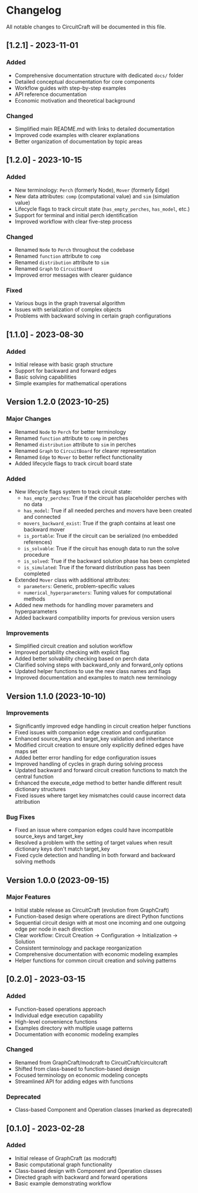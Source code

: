 # Changelog

All notable changes to CircuitCraft will be documented in this file.

## [1.2.1] - 2023-11-01

### Added
- Comprehensive documentation structure with dedicated `docs/` folder
- Detailed conceptual documentation for core components
- Workflow guides with step-by-step examples
- API reference documentation
- Economic motivation and theoretical background

### Changed
- Simplified main README.md with links to detailed documentation
- Improved code examples with clearer explanations
- Better organization of documentation by topic areas

## [1.2.0] - 2023-10-15

### Added
- New terminology: `Perch` (formerly Node), `Mover` (formerly Edge)
- New data attributes: `comp` (computational value) and `sim` (simulation value)
- Lifecycle flags to track circuit state (`has_empty_perches`, `has_model`, etc.)
- Support for terminal and initial perch identification
- Improved workflow with clear five-step process

### Changed
- Renamed `Node` to `Perch` throughout the codebase
- Renamed `function` attribute to `comp`
- Renamed `distribution` attribute to `sim`
- Renamed `Graph` to `CircuitBoard`
- Improved error messages with clearer guidance

### Fixed
- Various bugs in the graph traversal algorithm
- Issues with serialization of complex objects
- Problems with backward solving in certain graph configurations

## [1.1.0] - 2023-08-30

### Added
- Initial release with basic graph structure
- Support for backward and forward edges
- Basic solving capabilities
- Simple examples for mathematical operations

## Version 1.2.0 (2023-10-25)

### Major Changes
- Renamed `Node` to `Perch` for better terminology
- Renamed `function` attribute to `comp` in perches
- Renamed `distribution` attribute to `sim` in perches
- Renamed `Graph` to `CircuitBoard` for clearer representation
- Renamed `Edge` to `Mover` to better reflect functionality
- Added lifecycle flags to track circuit board state

### Added
- New lifecycle flags system to track circuit state:
  - `has_empty_perches`: True if the circuit has placeholder perches with no data
  - `has_model`: True if all needed perches and movers have been created and connected
  - `movers_backward_exist`: True if the graph contains at least one backward mover
  - `is_portable`: True if the circuit can be serialized (no embedded references)
  - `is_solvable`: True if the circuit has enough data to run the solve procedure
  - `is_solved`: True if the backward solution phase has been completed
  - `is_simulated`: True if the forward distribution pass has been completed
- Extended `Mover` class with additional attributes:
  - `parameters`: Generic, problem-specific values
  - `numerical_hyperparameters`: Tuning values for computational methods
- Added new methods for handling mover parameters and hyperparameters
- Added backward compatibility imports for previous version users

### Improvements
- Simplified circuit creation and solution workflow
- Improved portability checking with explicit flag
- Added better solvability checking based on perch data
- Clarified solving steps with backward_only and forward_only options
- Updated helper functions to use the new class names and flags
- Improved documentation and examples to match new terminology

## Version 1.1.0 (2023-10-10)

### Improvements
- Significantly improved edge handling in circuit creation helper functions
- Fixed issues with companion edge creation and configuration
- Enhanced source_keys and target_key validation and inheritance
- Modified circuit creation to ensure only explicitly defined edges have maps set
- Added better error handling for edge configuration issues
- Improved handling of cycles in graph during solving process
- Updated backward and forward circuit creation functions to match the central function
- Enhanced the execute_edge method to better handle different result dictionary structures
- Fixed issues where target key mismatches could cause incorrect data attribution

### Bug Fixes
- Fixed an issue where companion edges could have incompatible source_keys and target_key
- Resolved a problem with the setting of target values when result dictionary keys don't match target_key
- Fixed cycle detection and handling in both forward and backward solving methods

## Version 1.0.0 (2023-09-15)

### Major Features
- Initial stable release as CircuitCraft (evolution from GraphCraft)
- Function-based design where operations are direct Python functions
- Sequential circuit design with at most one incoming and one outgoing edge per node in each direction
- Clear workflow: Circuit Creation → Configuration → Initialization → Solution
- Consistent terminology and package reorganization
- Comprehensive documentation with economic modeling examples
- Helper functions for common circuit creation and solving patterns

## [0.2.0] - 2023-03-15

### Added
- Function-based operations approach
- Individual edge execution capability
- High-level convenience functions
- Examples directory with multiple usage patterns
- Documentation with economic modeling examples

### Changed
- Renamed from GraphCraft/modcraft to CircuitCraft/circuitcraft
- Shifted from class-based to function-based design
- Focused terminology on economic modeling concepts
- Streamlined API for adding edges with functions

### Deprecated
- Class-based Component and Operation classes (marked as deprecated)

## [0.1.0] - 2023-02-28

### Added
- Initial release of GraphCraft (as modcraft)
- Basic computational graph functionality
- Class-based design with Component and Operation classes
- Directed graph with backward and forward operations
- Basic example demonstrating workflow
